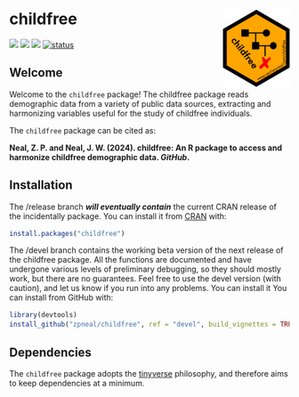 # childfree <img src='man/figures/logo.png' align="right" height="139" />

<!-- badges: start -->

[![](https://www.r-pkg.org/badges/version/childfree?color=orange)](https://cran.r-project.org/package=childfree)
[![](http://cranlogs.r-pkg.org/badges/grand-total/childfree?color=blue)](https://cran.r-project.org/package=childfree)
[![](http://cranlogs.r-pkg.org/badges/last-month/childfree?color=green)](https://cran.r-project.org/package=childfree)
[![status](https://tinyverse.netlify.com/badge/childfree)](https://CRAN.R-project.org/package=childfree)
<!-- badges: end -->

## Welcome
Welcome to the `childfree` package\! The childfree package reads demographic data from a variety of public data sources, extracting and harmonizing variables useful for the study of childfree individuals.

The `childfree` package can be cited as:

**Neal, Z. P. and Neal, J. W. (2024). childfree: An R package to access and harmonize childfree demographic data. *GitHub*.**

## Installation
The /release branch ***will eventually contain*** the current CRAN release of the incidentally package. You can install it from [CRAN](https://CRAN.R-project.org) with:
``` r
install.packages("childfree")
```

The /devel branch contains the working beta version of the next release of the childfree package. All the functions are documented and have undergone various levels of preliminary debugging, so they should mostly work, but there are no guarantees. Feel free to use the devel version (with caution), and let us know if you run into any problems. You can install it You can install from GitHub with:
``` r
library(devtools)
install_github("zpneal/childfree", ref = "devel", build_vignettes = TRUE)
```

## Dependencies
The `childfree` package adopts the [tinyverse](https://www.tinyverse.org/) philosophy, and therefore aims to keep dependencies at a minimum.
